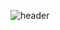 ![header](https://capsule-render.vercel.app/api?type=waving&color=E3826C&height=250&section=header&text=Jeong%20mok&fontSize=90&animation=fadeIn&fontAlignY=38&desc=%20&descasdfAlignY=62&descAlign=62)
